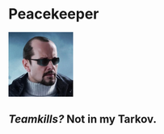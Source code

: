 # Peacekeeper
<img alt="Image of Peacekeeper" src="pk.png" height=128 width=128 />

## *Teamkills?* Not in my Tarkov.
